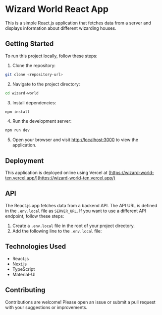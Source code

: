 # Wizard World React App

This is a simple React.js application that fetches data from a server and displays information about different wizarding houses.

## Getting Started

To run this project locally, follow these steps:

1. Clone the repository:

```bash
git clone <repository-url>
```

2. Navigate to the project directory:

```bash
cd wizard-world
```

3. Install dependencies:

```bash
npm install
```

4. Run the development server:

```bash
npm run dev
```

5. Open your browser and visit [http://localhost:3000](http://localhost:3000) to view the application.

## Deployment

This application is deployed online using Vercel at [https://wizard-world-ten.vercel.app/](https://wizard-world-ten.vercel.app/)

## API

The React.js app fetches data from a backend API. The API URL is defined in the `.env.local` file as `SERVER_URL`. If you want to use a different API endpoint, follow these steps:

1. Create a `.env.local` file in the root of your project directory.
2. Add the following line to the `.env.local` file:

## Technologies Used

- React.js
- Next.js
- TypeScript
- Material-UI

## Contributing

Contributions are welcome! Please open an issue or submit a pull request with your suggestions or improvements.
